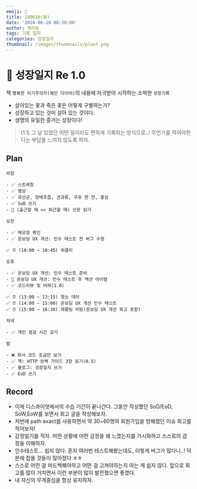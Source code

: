 ```yaml
---
emoji: 🌱
title: 240610(월)
date: '2024-06-10 08:30:00'
author: 제이든
tags: 기록 일지
categories: 성장일지
thumbnail: /images/thumbnails/plant.png
---
```


# 🌱 성장일지 Re 1.0

책 `행복한 이기주의자(웨인 다이어)`의 내용에 자극받아 시작하는 소박한 `성장기록`

- 살아있는 꽃과 죽은 꽃은 어떻게 구별하는가?
- 성장하고 있는 것이 살아 있는 것이다.
- 생명의 유일한 증거는 성장이다!

> (1.1) 그 날 있었던 어떤 일이라도 편하게 기록하는 방식으로..! 무언가를 적어야한다는 부담을 느끼지 않도록 하자.

## Plan

```plaintext
아침

- ✅ 스트레칭
- ✅ 명상
- ✅ 유산균, 양배추즙, 견과류, 우유 한 잔, 홍삼
- ✅ SoD 쓰기
- 🌱 (출근할 때 => 퇴근할 때) 신문 읽기

오전

- ✅ 메모장 확인
- ✅ 온보딩 UX 개선: 인수 테스트 전 버그 수정

✅ ⏰ (10:00 ~ 10:45) 위클리

오후

- ✅ 온보딩 UX 개선: 인수 테스트 준비
- 🌱 온보딩 UX 개선: 인수 테스트 후 액션 아이템
- ✅ 코드리뷰 및 버퍼(1.0)

✅ ⏰ (13:00 ~ 13:15) 청소 데이
✅ ⏰ (14:00 ~ 15:00) 온보딩 UX 개선 인수 테스트
✅ ⏰ (15:00 ~ 16:30) 제품팀 미팅(온보딩 UX 개선 회고 포함)

저녁

- ✅ 개인 점검 시간 갖기

밤

- ❌ 회사 코드 조금만 보기
- ✅ 책: HTTP 완벽 가이드 3장 읽기(0.5)
- ✅ 블로그: 성장일지 쓰기
- ✅ EoD 쓰기
```

## Record

- 이제 디스콰이엇에서의 수습 기간이 끝나간다. 그동안 작성했던 SoD/EoD, SoW,EoW를 보면서 회고 글을 작성해보자.
- 저번에 path exact를 사용하면서 약 30~60명의 회원가입을 방해했던 이슈 회고를 적어보자!
- 감정일기를 적자. 어떤 상황에 어떤 감정을 왜 느꼈는지를 가시화하고 스스로의 감정을 이해하자.
- 인수테스트... 쉽지 않다. 혼자 여러번 테스트해봤는데도, 이렇게 버그가 많다니..! 덕분에 잡을 것들이 많아졌다 ㅎㅎ
- 스스로 어떤 걸 피드백해야하고 어떤 걸 고쳐야하는지 아는 게 쉽지 않다. 앞으로 회고를 많이 거치면서 이런 부분이 많이 발전했으면 좋겠다.
- 내 자신의 무게중심을 항상 유지하자. 